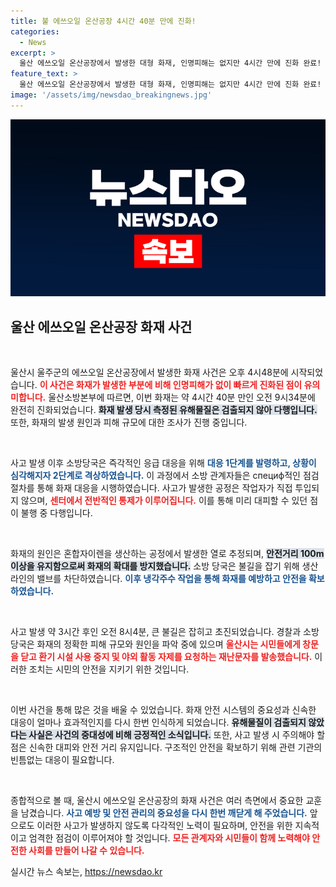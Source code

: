 ```yaml
---
title: 불 에쓰오일 온산공장 4시간 40분 만에 진화!
categories:
  - News
excerpt: >
  울산 에쓰오일 온산공장에서 발생한 대형 화재, 인명피해는 없지만 4시간 만에 진화 완료! 유해물질 검출이 없어 안전한 상황으로 평가, 자세한 원인과 피해 규모 조사가 진행 중입니다. 클릭해서 더 알아보세요!
feature_text: >
  울산 에쓰오일 온산공장에서 발생한 대형 화재, 인명피해는 없지만 4시간 만에 진화 완료! 유해물질 검출이 없어 안전한 상황으로 평가, 자세한 원인과 피해 규모 조사가 진행 중입니다. 클릭해서 더 알아보세요!
image: '/assets/img/newsdao_breakingnews.jpg'
---
```


<p><img src="/assets/img/newsdao_breakingnews.jpg" alt="implanttips 속보" /></p>

<h2 data-ke-size="size26">울산 에쓰오일 온산공장 화재 사건</h2>

<p data-ke-size="size16">&nbsp;</p>

<p>울산시 울주군의 에쓰오일 온산공장에서 발생한 화재 사건은 오후 4시48분에 시작되었습니다. <b><span style="color: #ee2323;">이 사건은 화재가 발생한 부분에 비해 인명피해가 없이 빠르게 진화된 점이 유의미합니다.</span></b> 울산소방본부에 따르면, 이번 화재는 약 4시간 40분 만인 오전 9시34분에 완전히 진화되었습니다. <b><span style="background-color: #21538527;">화재 발생 당시 측정된 유해물질은 검출되지 않아 다행입니다.</span></b> 또한, 화재의 발생 원인과 피해 규모에 대한 조사가 진행 중입니다.</p>

<p data-ke-size="size16">&nbsp;</p>

<p>사고 발생 이후 소방당국은 즉각적인 응급 대응을 위해 <b><span style="color: #1a5490;">대응 1단계를 발령하고, 상황이 심각해지자 2단계로 격상하였습니다.</span></b> 이 과정에서 소방 관계자들은 специф적인 점검 절차를 통해 화재 대응을 시행하였습니다. 사고가 발생한 공정은 작업자가 직접 투입되지 않으며, <b><span style="color: #ee2323;">센터에서 전반적인 통제가 이루어집니다.</span></b> 이를 통해 미리 대피할 수 있던 점이 불행 중 다행입니다.</p>

<p data-ke-size="size16">&nbsp;</p>

<p>화재의 원인은 혼합자이렌을 생산하는 공정에서 발생한 열로 추정되며, <b><span style="background-color: #21538527;">안전거리 100m 이상을 유지함으로써 화재의 확대를 방지했습니다.</span></b> 소방 당국은 불길을 잡기 위해 생산라인의 밸브를 차단하였습니다. <b><span style="color: #1a5490;">이후 냉각주수 작업을 통해 화재를 예방하고 안전을 확보하였습니다.</span></b> </p>

<p data-ke-size="size16">&nbsp;</p>

<p>사고 발생 약 3시간 후인 오전 8시4분, 큰 불길은 잡히고 초진되었습니다. 경찰과 소방당국은 화재의 정확한 피해 규모와 원인을 파악 중에 있으며 <b><span style="color: #ee2323;">울산시는 시민들에게 창문을 닫고 환기 시설 사용 중지 및 야외 활동 자제를 요청하는 재난문자를 발송했습니다.</span></b> 이러한 조치는 시민의 안전을 지키기 위한 것입니다.</p>

<p data-ke-size="size16">&nbsp;</p>

<p>이번 사건을 통해 많은 것을 배울 수 있었습니다. 화재 안전 시스템의 중요성과 신속한 대응이 얼마나 효과적인지를 다시 한번 인식하게 되었습니다. <b><span style="background-color: #21538527;">유해물질이 검출되지 않았다는 사실은 사건의 중대성에 비해 긍정적인 소식입니다.</span></b> 또한, 사고 발생 시 주의해야 할 점은 신속한 대피와 안전 거리 유지입니다. 구조적인 안전을 확보하기 위해 관련 기관의 빈틈없는 대응이 필요합니다.</p>

<p data-ke-size="size16">&nbsp;</p>

<p>종합적으로 볼 때, 울산시 에쓰오일 온산공장의 화재 사건은 여러 측면에서 중요한 교훈을 남겼습니다. <b><span style="color: #1a5490;">사고 예방 및 안전 관리의 중요성을 다시 한번 깨닫게 해 주었습니다.</span></b> 앞으로도 이러한 사고가 발생하지 않도록 다각적인 노력이 필요하며, 안전을 위한 지속적이고 엄격한 점검이 이루어져야 할 것입니다. <b><span style="color: #ee2323;">모든 관계자와 시민들이 함께 노력해야 안전한 사회를 만들어 나갈 수 있습니다.</span></b></p>
실시간 뉴스 속보는, <a href="https://newsdao.kr" rel="dofollow">https://newsdao.kr</a>


